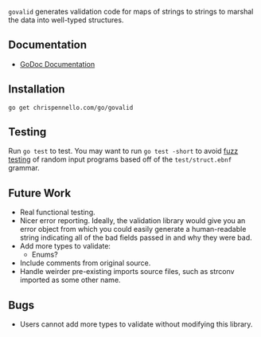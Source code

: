 `govalid` generates validation code for maps of strings to strings to
marshal the data into well-typed structures.

Documentation
-------------
 - [GoDoc Documentation](https://godoc.org/chrispennello.com/go/govalid)

Installation
------------
    go get chrispennello.com/go/govalid

Testing
-------
Run `go test` to test.  You may want to run `go test -short` to avoid
[fuzz testing][1] of random input programs based off of the
`test/struct.ebnf` grammar.

Future Work
-----------
 - Real functional testing.
 - Nicer error reporting.  Ideally, the validation library would give
   you an error object from which you could easily generate a
   human-readable string indicating all of the bad fields passed in and
   why they were bad.
 - Add more types to validate:
    - Enums?
 - Include comments from original source.
 - Handle weirder pre-existing imports source files, such as strconv
   imported as some other name.

Bugs
----
 - Users cannot add more types to validate without modifying this
   library.

[1]: https://en.wikipedia.org/wiki/Fuzz_testing
